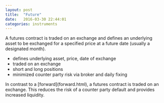 ```yaml
---
layout: post
title:  "Future"
date:   2016-03-30 22:44:01
categories: instruments
---
```


A futures contract is traded on an exchange and defines an underlying asset to
be exchanged for a specified price at a future date (usually a designated
month).
<ul>
<li>defines underlying asset, price, date of exchange</li>
<li>traded on an exchange</li>
<li>short and long positions</li>
<li>minimized counter party risk via broker and daily fixing</li>
</ul>
In contrast to a [forward](forward.html), a
futures contract is traded on an exchange. This reduces the risk of a counter
party default and provides increased liquidity.

